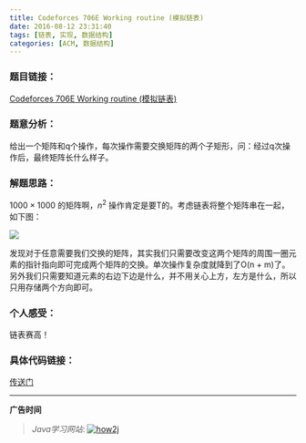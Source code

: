 ```yaml
---
title: Codeforces 706E Working routine (模拟链表)
date: 2016-08-12 23:31:40
tags: [链表, 实现, 数据结构]
categories: [ACM, 数据结构]
---
```


### 题目链接：

[Codeforces 706E Working routine (模拟链表)](http://codeforces.com/problemset/problem/706/E)

### 题意分析：

给出一个矩阵和q个操作，每次操作需要交换矩阵的两个子矩形，问：经过q次操作后，最终矩阵长什么样子。

<!--more-->

### 解题思路：

$1000 \times 1000$ 的矩阵啊，$n^{2}$ 操作肯定是要T的。考虑链表将整个矩阵串在一起，如下图：

![](http://7xsy54.com1.z0.glb.clouddn.com/Codeforces%20706E%20Working%20routine.png)

发现对于任意需要我们交换的矩阵，其实我们只需要改变这两个矩阵的周围一圈元素的指针指向即可完成两个矩阵的交换。单次操作复杂度就降到了O(n + m)了。另外我们只需要知道元素的右边下边是什么，并不用关心上方，左方是什么，所以只用存储两个方向即可。

### 个人感受：

链表赛高！

### 具体代码链接：

[传送门](https://github.com/GooZy/Codes/blob/master/OJ-Codeforces/%23367%20div2/Working%20routine.cpp)


---

**广告时间**




> *Java学习网站*: <a href="http://how2j.cn?p=23251" target="_blank">![how2j](https://github.com/GooZy/GooZy.github.io/blob/hexo/source/images/how2j.png?raw=true)</a>

